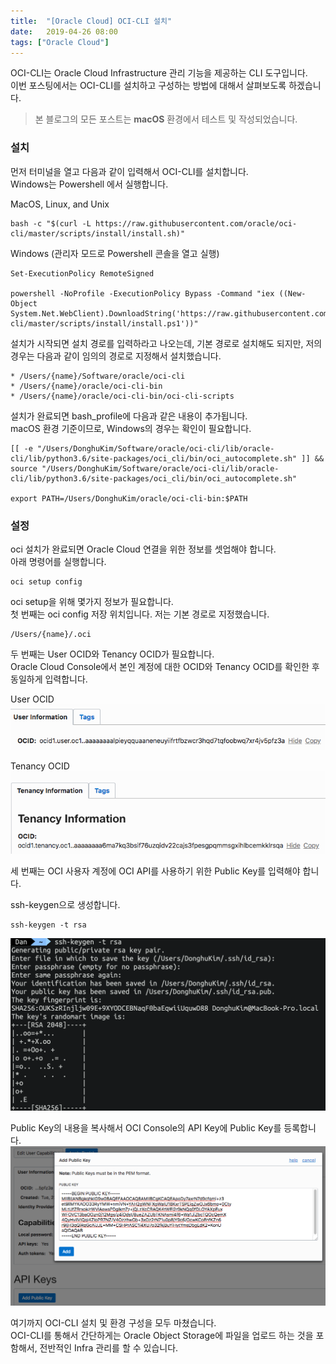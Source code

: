 ```yaml
---
title:  "[Oracle Cloud] OCI-CLI 설치"
date:   2019-04-26 08:00
tags: ["Oracle Cloud"]
---
```


OCI-CLI는 Oracle Cloud Infrastructure 관리 기능을 제공하는 CLI 도구입니다.  
이번 포스팅에서는 OCI-CLI를 설치하고 구성하는 방법에 대해서 살펴보도록 하겠습니다.

> 본 블로그의 모든 포스트는 **macOS** 환경에서 테스트 및 작성되었습니다.  

### 설치
먼저 터미널을 열고 다음과 같이 입력해서 OCI-CLI를 설치합니다.  
Windows는 Powershell 에서 실행합니다.

MacOS, Linux, and Unix
```
bash -c "$(curl -L https://raw.githubusercontent.com/oracle/oci-cli/master/scripts/install/install.sh)"
```

Windows (관리자 모드로 Powershell 콘솔을 열고 실행)
```
Set-ExecutionPolicy RemoteSigned

powershell -NoProfile -ExecutionPolicy Bypass -Command "iex ((New-Object System.Net.WebClient).DownloadString('https://raw.githubusercontent.com/oracle/oci-cli/master/scripts/install/install.ps1'))"
```

설치가 시작되면 설치 경로를 입력하라고 나오는데, 기본 경로로 설치해도 되지만, 저의 경우는 다음과 같이 임의의 경로로 지정해서 설치했습니다.
```
* /Users/{name}/Software/oracle/oci-cli
* /Users/{name}/oracle/oci-cli-bin
* /Users/{name}/oracle/oci-cli-bin/oci-cli-scripts
```

설치가 완료되면 bash_profile에 다음과 같은 내용이 추가됩니다.  
macOS 환경 기준이므로, Windows의 경우는 확인이 필요합니다.
```
[[ -e "/Users/DonghuKim/Software/oracle/oci-cli/lib/oracle-cli/lib/python3.6/site-packages/oci_cli/bin/oci_autocomplete.sh" ]] && source "/Users/DonghuKim/Software/oracle/oci-cli/lib/oracle-cli/lib/python3.6/site-packages/oci_cli/bin/oci_autocomplete.sh"
 
export PATH=/Users/DonghuKim/oracle/oci-cli-bin:$PATH
```

### 설정
oci 설치가 완료되면 Oracle Cloud 연결을 위한 정보를 셋업해야 합니다.  
아래 명령어를 실행합니다.

```
oci setup config
```

oci setup을 위해 몇가지 정보가 필요합니다.  
첫 번째는 oci config 저장 위치입니다. 저는 기본 경로로 지정했습니다.
```
/Users/{name}/.oci
```

두 번째는 User OCID와 Tenancy OCID가 필요합니다.  
Oracle Cloud Console에서 본인 계정에 대한 OCID와 Tenancy OCID를 확인한 후 동일하게 입력합니다.

User OCID
![](../assets/images/oci-user-ocid.png)

Tenancy OCID
![](../assets/images/oci-tenancy-ocid.png)

세 번째는 OCI 사용자 계정에 OCI API를 사용하기 위한 Public Key를 입력해야 합니다.

ssh-keygen으로 생성합니다.
```
ssh-keygen -t rsa
```
![](../assets/images/ssh-keygen2.png)

Public Key의 내용을 복사해서 OCI Console의 API Key에 Public Key를 등록합니다.
![](../assets/images/oci-add-public-key-for-api.png)

여기까지 OCI-CLI 설치 및 환경 구성을 모두 마쳤습니다.  
OCI-CLI를 통해서 간단하게는 Oracle Object Storage에 파일을 업로드 하는 것을 포함해서, 전반적인 Infra 관리를 할 수 있습니다.